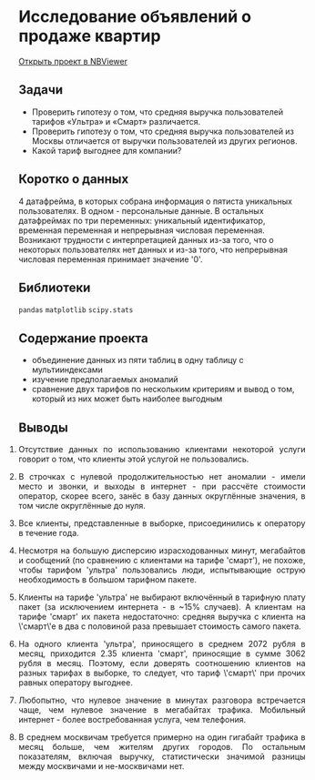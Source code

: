 # Исследование объявлений о продаже квартир
[Открыть проект в NBViewer](https://nbviewer.jupyter.org/github/Artemii-Kravtsov/thousands-of-hours/blob/master/3_comparison_of_two_pricing_plans.ipynb)
<br>

## Задачи 
- Проверить гипотезу о том, что средняя выручка пользователей тарифов «Ультра» и «Смарт» различается.
- Проверить гипотезу о том, что средняя выручка пользователей из Москвы отличается от выручки пользователей из других регионов.
- Какой тариф выгоднее для компании? 


## Коротко о данных 
4 датафрейма, в которых собрана информация о пятиста уникальных пользователях. В одном - персональные данные. В остальных датафреймах по три переменных: уникальный идентификатор, временная переменная и непрерывная числовая переменная. Возникают трудности с интерпретацией данных из-за того, что о некоторых пользователях нет данных и из-за того, что непрерывная числовая переменная принимает значение '0'. 


## Библиотеки 
`pandas` `matplotlib` `scipy.stats`


## Содержание проекта 
- объединение данных из пяти таблиц в одну таблицу с мультииндексами
- изучение предполагаемых аномалий
- сравнение двух тарифов по нескольким критериям и вывод о том, который из них может быть наиболее выгодным


## Выводы 
<ol style="padding-left: 0px;"><li><p align="justify">Отсутствие данных по использованию клиентами некоторой услуги говорит о том, что клиенты этой услугой не пользовались.</p></li><li><p align="justify">В строчках с нулевой продолжительностью нет аномалии - имели место и звонки, и выходы в интернет - при рассчёте стоимости оператор, скорее всего, занёс в базу данных округлённые значения, в том числе округлённые до нуля.</p></li><li><p align="justify">Все клиенты, представленные в выборке, присоединились к оператору в течение года.</p></li><li><p align="justify">Несмотря на большую дисперсию израсходованных минут, мегабайтов и сообщений (по сравнению с клиентами на тарифе 'смарт'), не похоже, чтобы тарифом 'ультра' пользовались люди, испытывающие острую необходимость в большом тарифном пакете.</p></li><li><p align="justify">Клиенты на тарифе 'ультра' не выбирают включённый в тарифную плату пакет (за исключением интернета - в ~15% случаев). А клиентам на тарифе 'смарт' их пакета недостаточно: средняя выручка с клиента на \'смарт\'е в два с половиной раза превышает стоимость самого пакета.</p></li><li><p align="justify">На одного клиента 'ультра', приносящего в среднем 2072 рубля в месяц, приходится 2.35 клиента 'смарт', приносящие в сумме 3062 рубля в месяц. Поэтому, если доверять соотношению клиентов на разных тарифах в выборке, то следует, что тариф \'смарт\' при прочих равных оператору выгоднее.</p></li><li><p align="justify">Любопытно, что нулевое значение в минутах разговора встречается чаще, чем нулевое значение в мегабайтах трафика. Мобильный интернет - более востребованная услуга, чем телефония.</p></li><li><p align="justify">В среднем москвичам требуется примерно на один гигабайт трафика в месяц больше, чем жителям других городов. По остальным показателям, включая выручку, статистически значимой разницы между москвичами и не-москвичами нет.</p></li></ol>
